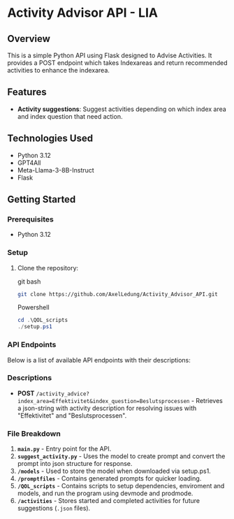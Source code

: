 # Activity Advisor API - LIA

## Overview

This is a simple Python API using Flask designed to Advise Activities. It provides a POST endpoint which takes Indexareas and return recommended activities to enhance the indexarea. 

## Features

- **Activity suggestions**: Suggest activities depending on which index area and index question that need action.

## Technologies Used

- Python 3.12
- GPT4All
- Meta-Llama-3-8B-Instruct
- Flask

## Getting Started

### Prerequisites

- Python 3.12

### Setup

1. Clone the repository:

   git bash
   ```bash
   git clone https://github.com/AxelLedung/Activity_Advisor_API.git
   ```
   Powershell
   ```powershell
   cd .\QOL_scripts
   ./setup.ps1
   ```

### API Endpoints

Below is a list of available API endpoints with their descriptions:

### Descriptions
- **POST** `/activity_advice?index_area=Effektivitet&index_question=Beslutsprocessen` - Retrieves a json-string with activity description for resolving issues with "Effektivitet" and "Beslutsprocessen".

### File Breakdown

1. **`main.py`** -  Entry point for the API.
2. **`suggest_activity.py`** - Uses the model to create prompt and convert the prompt into json structure for response.
4. **`/models`** - Used to store the model when downloaded via setup.ps1.
5. **`/promptfiles`** - Contains generated prompts for quicker loading.
6. **`/QOL_scripts`** - Contains scripts to setup dependencies, enviroment and models, and run the program using devmode and prodmode.
7. **`/activities`** - Stores started and completed activities for future suggestions (`.json` files).
